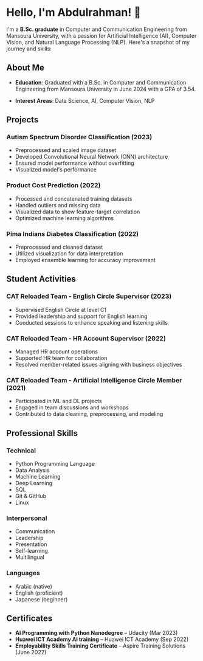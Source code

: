 # Hello, I'm Abdulrahman! 👋

I'm a **B.Sc. graduate** in Computer and Communication Engineering from Mansoura University, with a passion for Artificial Intelligence (AI), Computer Vision, and Natural Language Processing (NLP). Here's a snapshot of my journey and skills:

## About Me

- **Education**: Graduated with a B.Sc. in Computer and Communication Engineering from Mansoura University in June 2024 with a GPA of 3.54.
  
- **Interest Areas**: Data Science, AI, Computer Vision, NLP
  

## Projects

### Autism Spectrum Disorder Classification (2023)

- Preprocessed and scaled image dataset
- Developed Convolutional Neural Network (CNN) architecture
- Ensured model performance without overfitting
- Visualized model's performance
  
### Product Cost Prediction (2022)

- Processed and concatenated training datasets
- Handled outliers and missing data
- Visualized data to show feature-target correlation
- Optimized machine learning algorithms
  
### Pima Indians Diabetes Classification (2022)

- Preprocessed and cleaned dataset
- Utilized visualization for data interpretation
- Employed ensemble learning for accuracy improvement
  

## Student Activities

### CAT Reloaded Team - English Circle Supervisor (2023)

- Supervised English Circle at level C1
- Provided leadership and support for English learning
- Conducted sessions to enhance speaking and listening skills
  
### CAT Reloaded Team - HR Account Supervisor (2022)

- Managed HR account operations
- Supported HR team for collaboration
- Resolved member-related issues aligning with business objectives
  
### CAT Reloaded Team - Artificial Intelligence Circle Member (2021)

- Participated in ML and DL projects
- Engaged in team discussions and workshops
- Contributed to data cleaning, preprocessing, and modeling
  

## Professional Skills

### Technical

- Python Programming Language
- Data Analysis
- Machine Learning
- Deep Learning
- SQL
- Git & GitHub
- Linux

### Interpersonal

- Communication
- Leadership
- Presentation
- Self-learning
- Multilingual

### Languages

- Arabic   (native)
- English  (proficient)
- Japanese (beginner)

## Certificates

- **AI Programming with Python Nanodegree** – Udacity (Mar 2023)
- **Huawei ICT Academy AI training** – Huawei ICT Academy (Sep 2022)
- **Employability Skills Training Certificate** – Aspire Training Solutions (June 2022)
